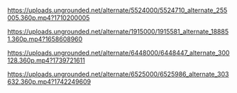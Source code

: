 
https://uploads.ungrounded.net/alternate/5524000/5524710_alternate_255005.360p.mp4?1710200005

https://uploads.ungrounded.net/alternate/1915000/1915581_alternate_188851.360p.mp4?1658608960


https://uploads.ungrounded.net/alternate/6448000/6448447_alternate_300128.360p.mp4?1739721611

https://uploads.ungrounded.net/alternate/6525000/6525986_alternate_303632.360p.mp4?1742249609

